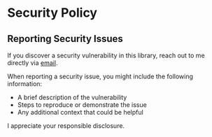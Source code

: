 # Security Policy

## Reporting Security Issues

If you discover a security vulnerability in this library, reach out to me directly via  [email](mailto:ashrefgw@proton.me).

When reporting a security issue, you might include the following information:

- A brief description of the vulnerability
- Steps to reproduce or demonstrate the issue
- Any additional context that could be helpful

I appreciate your responsible disclosure.
